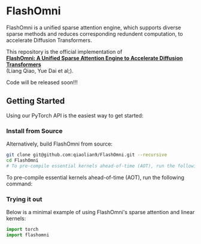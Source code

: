 # FlashOmni

FlashOmni is a unified sparse attention engine, which supports diverse sparse methods and reduces corresponding redundent computation, to accelerate Diffusion Transformers.

This repository is the official implementation of <br>
[**FlashOmni: A Unified Sparse Attention Engine to Accelerate Diffusion Transformers**]() <br>
(Liang Qiao, Yue Dai et al;).

Code will be released soon!!!

## Getting Started

Using our PyTorch API is the easiest way to get started:

### Install from Source

Alternatively, build FlashOmni from source:

```bash
git clone git@github.com:qiaolian9/FlashOmni.git --recursive
cd FlashOmni
# To pre-compile essential kernels ahead-of-time (AOT), run the following command:
```

To pre-compile essential kernels ahead-of-time (AOT), run the following command:


### Trying it out

Below is a minimal example of using FlashOmni's sparse attention and linear kernels:

```python
import torch
import flashomni

```



